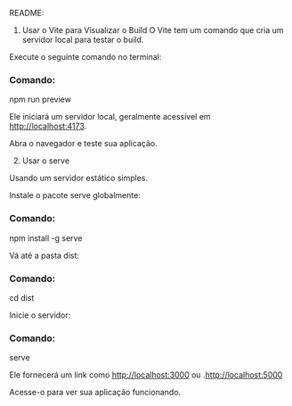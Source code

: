 README: 
1. Usar o Vite para Visualizar o Build
O Vite tem um comando que cria um servidor local para testar o build.

Execute o seguinte comando no terminal:

### Comando: 
npm run preview

Ele iniciará um servidor local, geralmente acessível em <http://localhost:4173>.

Abra o navegador e teste sua aplicação.

2. Usar o serve

Usando um servidor estático simples.

Instale o pacote serve globalmente:

### Comando: 
npm install -g serve

Vá até a pasta dist:

### Comando:
cd dist

Inicie o servidor:

### Comando:
serve

Ele fornecerá um link como <http://localhost:3000> ou .<http://localhost:5000> 

Acesse-o para ver sua aplicação funcionando.

